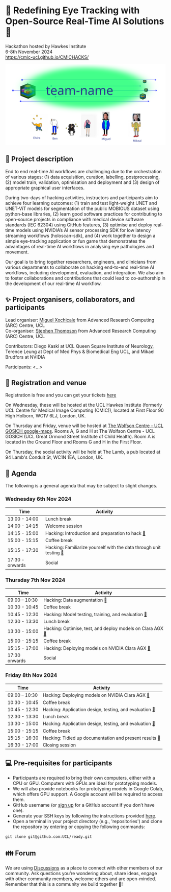 # :nut_and_bolt: Redefining Eye Tracking with Open-Source Real-Time AI Solutions :wrench: 

Hackathon hosted by Hawkes Institute    
6-8th November 2024    
https://cmic-ucl.github.io/CMICHACKS/

![fig](team-hawkes2024.svg)

## :scroll: Project description
End to end real-time AI workflows are challenging due to the orchestration of various stages: (1) data acquisition, curation, labelling, postprocessing, (2) model train, validation, optimisation and deployment and (3) design of appropriate graphical user interfaces.

During two-days of hacking activities, instructors and participants aim to achieve four learning outcomes: (1) train and test light-weight UNET and UNET-ViT models for segmentation of the public MOBIOUS dataset using python-base libraries, (2) learn good software practices for contributing to open-source projects in compliance with medical device software standards (IEC 62304) using GitHub features, (3) optimise and deploy real-time models using NVIDIA’s AI sensor processing SDK for low latency streaming workflows (holoscan-sdk), and (4) work together to design a simple eye-tracking application or fun game that demonstrates the advantages of real-time AI workflows in analysing eye pathologies and movement.

Our goal is to bring together researchers, engineers, and clinicians from various departments to collaborate on hacking end-to-end real-time AI workflows, including development, evaluation, and integration. We also aim to foster collaborations and contributions that could lead to co-authorship in the development of our real-time AI workflow.


## :sparkles: Project organisers, collaborators, and participants
Lead organiser: [Miguel Xochicale](https://github.com/mxochicale) from Advanced Research Computing (ARC) Centre, UCL  
Co-organiser: [Stephen Thompson](https://github.com/thompson318) from Advanced Research Computing (ARC) Centre, UCL  

Contributors: Diego Kaski at UCL Queen Square Institute of Neurology, Terence Leung at Dept of Med Phys & Biomedical Eng UCL, and Mikael Brudfors at NVIDIA

Participants: <...>

## :school: Registration and venue
Registration is free and you can get your tickets [here](https://www.eventbrite.co.uk/e/hawkes-hacks-tickets-1046969793837)

On Wednesday, these will be hosted at the UCL Hawkes Institute (formerly UCL Centre for Medical Image Computing (CMIC)), located at First Floor 90 High Holborn, WC1V 6LJ, London, UK. 

On Thursday and Friday, venue will be hosted at [The Wolfson Centre - UCL GOSICH google-maps](https://maps.app.goo.gl/JtJV32gxwovMXJ468). 
Rooms A, G and H at The Wolfson Centre - UCL GOSICH (UCL Great Ormond Street Institute of Child Health).
Room A is located in the Ground Floor and Rooms G and H in the First Floor.

On Thursday, the social activity will be held at The Lamb, a pub located at 94 Lamb's Conduit St, WC1N 1EA, London, UK.

## :date: Agenda
The following is a general agenda that may be subject to slight changes.

### Wednesday 6th Nov 2024
| Time  | Activity  | 
| --- |--- |
| 13:00 - 14:00 | Lunch break | 
| 14:00 - 14:15 | Welcome session | 
| 14:15 - 15:00 | Hacking: Introduction and preparation to hack [:link:](day00.md) | 
| 15:00 - 15:15 | Coffee break | 
| 15:15 - 17:30 | Hacking: Familiarize yourself with the data through unit testing [:link:](day00.md) | 
| 17:30 - onwards | Social | 

### Thursday 7th Nov 2024
| Time  | Activity  | 
| --- |--- |
| 09:00 – 10:30 | Hacking: Data augmentation [:link:](day01.md) |
| 10:30 - 10:45 | Coffee break | 
| 10:45 - 12:30 | Hacking: Model testing, training, and evaluation [:link:](day01.md) |
| 12:30 - 13:30 | Lunch break | 
| 13:30 - 15:00 | Hacking: Optimise, test, and deploy models on Clara AGX [:link:](day01.md) |
| 15:00 - 15:15 | Coffee break | 
| 15:15 - 17:00 | Hacking: Deploying models on NVIDIA Clara AGX  [:link:](day01.md)  | 
| 17:30 onwards | Social |

### Friday 8th Nov 2024
| Time  | Activity  | 
| --- |--- |
| 09:00 – 10:30 | Hacking: Deploying models on NVIDIA Clara AGX [:link:](day02.md) |
| 10:30 - 10:45 | Coffee break | 
| 10:45 - 12:30 | Hacking: Application design, testing, and evaluation [:link:](day02.md) |
| 12:30 - 13:30 | Lunch break | 
| 13:30 - 15:00 | Hacking: Application design, testing, and evaluation [:link:](day02.md) |
| 15:00 - 15:15 | Coffee break | 
| 15:15 - 16:30 | Hacking: Tidied up documentation and present results [:link:](day02.md)  | 
| 16:30 - 17:00 | Closing session  |


## :computer: Pre-requisites for participants  
* Participants are required to bring their own computers, either with a CPU or GPU. Computers with GPUs are ideal for prototyping models.
* We will also provide notebooks for prototyping models in Google Colab, which offers GPU support. A Google account will be required to access them.
* GitHub username (or [sign up](https://docs.github.com/en/get-started/signing-up-for-github/signing-up-for-a-new-github-account) for a GitHub account if you don’t have one).
* Generate your SSH keys by following the instructions provided [here](https://docs.github.com/en/authentication/connecting-to-github-with-ssh/generating-a-new-ssh-key-and-adding-it-to-the-ssh-agent).
* Open a terminal in your project directory (e.g., 'repositories') and clone the repository by entering or copying the following commands:
```
git clone git@github.com:UCL/ready.git
```

## :family: Forum
We are using [Discussions](https://github.com/UCL/ready/discussions) as a place to connect with other members of our community.
Ask questions you’re wondering about, share ideas, engage with other community members, welcome others and are open-minded. 
Remember that this is a community we build together 💪!
